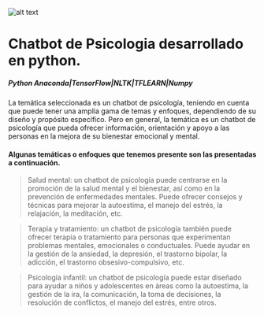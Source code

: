 ![alt text](https://www.uniquindio.edu.co/info/uniquindio/media/bloque2477.png)

# Chatbot de Psicologia desarrollado en python. 
##### Python Anaconda|TensorFlow|NLTK|TFLEARN|Numpy

La temática seleccionada es un chatbot de psicología, teniendo en cuenta que puede tener una amplia gama de temas y enfoques, dependiendo de su diseño y propósito específico. Pero en general, la temática es un chatbot de psicología que pueda ofrecer información, orientación y apoyo a las personas en la mejora de su bienestar emocional y mental. 


#### Algunas temáticas o enfoques que tenemos presente son las presentadas a continuación. 

>Salud mental: un chatbot de psicología puede centrarse en la promoción de la salud mental y el bienestar, así como en la prevención de enfermedades mentales. Puede ofrecer consejos y técnicas para mejorar la autoestima, el manejo del estrés, la relajación, la meditación, etc.

>Terapia y tratamiento: un chatbot de psicología también puede ofrecer terapia o tratamiento para personas que experimentan problemas mentales, emocionales o conductuales. Puede ayudar en la gestión de la ansiedad, la depresión, el trastorno bipolar, la adicción, el trastorno obsesivo-compulsivo, etc.

>Psicología infantil: un chatbot de psicología puede estar diseñado para ayudar a niños y adolescentes en áreas como la autoestima, la gestión de la ira, la comunicación, la toma de decisiones, la resolución de conflictos, el manejo del estrés, entre otros.
